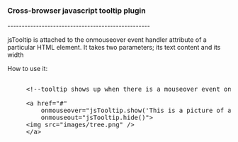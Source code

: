 <h3>Cross-browser javascript tooltip plugin</h3>
--------------------------------------------------

<p>jsTooltip is attached to the onmouseover event handler attribute of a
particular HTML element. It takes two parameters; its text content and its width</p>

How to use it:

<pre> 
     &lt;!--tooltip shows up when there is a mouseover event on the image-->

     &lt;a href="#" 
	     onmouseover="jsTooltip.show('This is a picture of a tree',200)"
	     onmouseout="jsTooltip.hide()">
     &lt;img src="images/tree.png" />
     &lt;/a>  
</pre> 